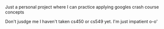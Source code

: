 Just a personal project where I can practice applying googles crash course concepts

Don't jusdge me I haven't taken cs450 or cs549 yet. I'm just impatient o-o'
